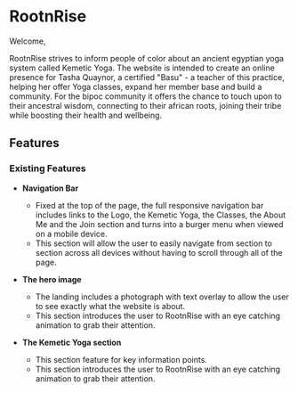 # RootnRise

Welcome,

RootnRise strives to inform people of color about an ancient egyptian yoga system called Kemetic Yoga. The website is intended to create an online presence for Tasha Quaynor, a certified "Basu" - a teacher of this practice, helping her offer Yoga classes, expand her member base and build a community.
For the bipoc community it offers the chance to touch upon to their ancestral wisdom, connecting to their african roots, joining their tribe while boosting their health and wellbeing.

## Features

### Existing Features

- __Navigation Bar__

  - Fixed at the top of the page, the full responsive navigation bar includes links to the Logo, the Kemetic Yoga, the Classes, the About Me and the Join section and turns into a burger menu when viewed on a mobile device.
  - This section will allow the user to easily navigate from section to section across all devices without having to scroll through all of the page.

- __The hero image__

  - The landing includes a photograph with text overlay to allow the user to see exactly what the website is about.
  - This section introduces the user to RootnRise with an eye catching animation to grab their attention.

- __The Kemetic Yoga section__

  - This section feature for key information points.
  - This section introduces the user to RootnRise with an eye catching animation to grab their attention.
